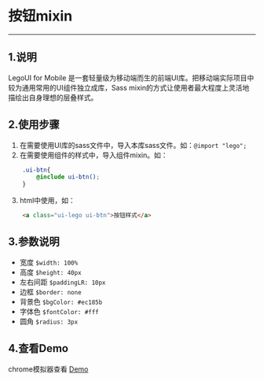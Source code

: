 # 按钮mixin

---

## 1.说明
LegoUI for Mobile 是一套轻量级为移动端而生的前端UI库。把移动端实际项目中较为通用常用的UI组件独立成库，Sass mixin的方式让使用者最大程度上灵活地描绘出自身理想的层叠样式。

## 2.使用步骤
1. 在需要使用UI库的sass文件中，导入本库sass文件。如：`@import "lego";`
2. 在需要使用组件的样式中，导入组件mixin。如：
```scss
	.ui-btn{
		@include ui-btn();
	}
```
3.	html中使用，如：
```html
	<a class="ui-lego ui-btn">按钮样式</a>
```

## 3.参数说明
* 宽度   		`$width: 100%`
* 高度    		`$height: 40px`
* 左右间距  		`$paddingLR: 10px`
* 边框  		`$border: none`		
* 背景色		`$bgColor: #ec185b`		
* 字体色   		`$fontColor: #fff`			
* 圆角 		`$radius: 3px`

## 4.查看Demo

chrome模拟器查看 [Demo](http://ued.yypm.com/legomobi/3.0.0/src/demo/Button.html)
					
